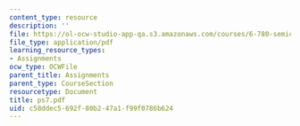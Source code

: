 ```yaml
---
content_type: resource
description: ''
file: https://ol-ocw-studio-app-qa.s3.amazonaws.com/courses/6-780-semiconductor-manufacturing-spring-2003/c58ddec5692f80b247a1f99f0786b624_ps7.pdf
file_type: application/pdf
learning_resource_types:
- Assignments
ocw_type: OCWFile
parent_title: Assignments
parent_type: CourseSection
resourcetype: Document
title: ps7.pdf
uid: c58ddec5-692f-80b2-47a1-f99f0786b624
---
```

